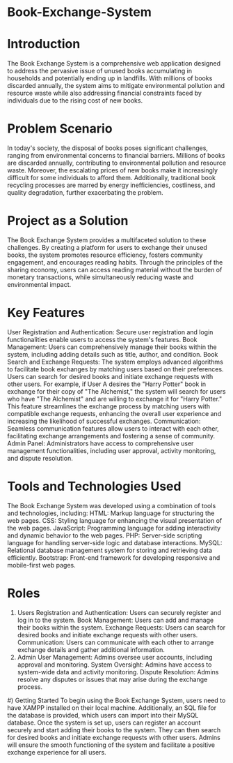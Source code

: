 # Book-Exchange-System

# Introduction
The Book Exchange System is a comprehensive web application designed to address the pervasive issue of unused books accumulating in households and potentially ending up in landfills. With millions of books discarded annually, the system aims to mitigate environmental pollution and resource waste while also addressing financial constraints faced by individuals due to the rising cost of new books.

# Problem Scenario
In today's society, the disposal of books poses significant challenges, ranging from environmental concerns to financial barriers. Millions of books are discarded annually, contributing to environmental pollution and resource waste. Moreover, the escalating prices of new books make it increasingly difficult for some individuals to afford them. Additionally, traditional book recycling processes are marred by energy inefficiencies, costliness, and quality degradation, further exacerbating the problem.

# Project as a Solution
The Book Exchange System provides a multifaceted solution to these challenges. By creating a platform for users to exchange their unused books, the system promotes resource efficiency, fosters community engagement, and encourages reading habits. Through the principles of the sharing economy, users can access reading material without the burden of monetary transactions, while simultaneously reducing waste and environmental impact.

# Key Features
User Registration and Authentication: Secure user registration and login functionalities enable users to access the system's features.
Book Management: Users can comprehensively manage their books within the system, including adding details such as title, author, and condition.
Book Search and Exchange Requests: The system employs advanced algorithms to facilitate book exchanges by matching users based on their preferences. Users can search for desired books and initiate exchange requests with other users. For example, if User A desires the "Harry Potter" book in exchange for their copy of "The Alchemist," the system will search for users who have "The Alchemist" and are willing to exchange it for "Harry Potter." This feature streamlines the exchange process by matching users with compatible exchange requests, enhancing the overall user experience and increasing the likelihood of successful exchanges.
Communication: Seamless communication features allow users to interact with each other, facilitating exchange arrangements and fostering a sense of community.
Admin Panel: Administrators have access to comprehensive user management functionalities, including user approval, activity monitoring, and dispute resolution.

# Tools and Technologies Used
The Book Exchange System was developed using a combination of tools and technologies, including:
HTML: Markup language for structuring the web pages.
CSS: Styling language for enhancing the visual presentation of the web pages.
JavaScript: Programming language for adding interactivity and dynamic behavior to the web pages.
PHP: Server-side scripting language for handling server-side logic and database interactions.
MySQL: Relational database management system for storing and retrieving data efficiently.
Bootstrap: Front-end framework for developing responsive and mobile-first web pages.

# Roles
1) Users
Registration and Authentication: Users can securely register and log in to the system.
Book Management: Users can add and manage their books within the system.
Exchange Requests: Users can search for desired books and initiate exchange requests with other users.
Communication: Users can communicate with each other to arrange exchange details and gather additional information.
2) Admin
User Management: Admins oversee user accounts, including approval and monitoring.
System Oversight: Admins have access to system-wide data and activity monitoring.
Dispute Resolution: Admins resolve any disputes or issues that may arise during the exchange process.

#) Getting Started
To begin using the Book Exchange System, users need to have XAMPP installed on their local machine. Additionally, an SQL file for the database is provided, which users can import into their MySQL database. Once the system is set up, users can register an account securely and start adding their books to the system. They can then search for desired books and initiate exchange requests with other users. Admins will ensure the smooth functioning of the system and facilitate a positive exchange experience for all users.
